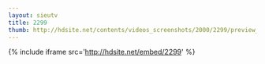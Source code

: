 ```yaml
---
layout: sieutv
title: 2299
thumb: http://hdsite.net/contents/videos_screenshots/2000/2299/preview_360p.mp4.jpg
---
```

{% include iframe src='http://hdsite.net/embed/2299' %}
 

